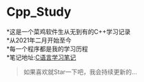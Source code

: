 # Cpp_Study
 *这是一个菜鸡软件生从无到有的C++学习记录<br>
 *从2021年二月开始至今 <br>
 *每一个程序都是我的学习历程 <br>
 *笔记地址:[C语言学习笔记](https://www.yuque.com/aomsir/study/cpp) <br>
>如果喜欢就Star一下吧，我会持续更新的...
